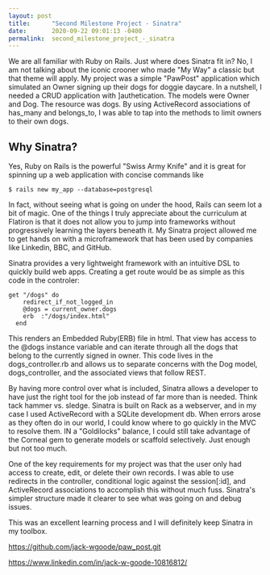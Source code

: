```yaml
---
layout: post
title:      "Second Milestone Project - Sinatra"
date:       2020-09-22 09:01:13 -0400
permalink:  second_milestone_project_-_sinatra
---
```



We are all familiar with Ruby on Rails. Just where does Sinatra fit in? No, I am not talking about the iconic crooner
who made "My Way" a classic but that theme will apply. My project was a simple "PawPost" application  which simulated an Owner signing up their dogs for doggie daycare. In a nutshell, I needed a CRUD application with ]authetication. The models were Owner and Dog. The resource was dogs. By using ActiveRecord associations of has_many and belongs_to, I was able to tap into the methods to limit owners to their own dogs.

## Why Sinatra? 
Yes, Ruby on Rails is the powerful "Swiss Army Knife" and it is great for spinning up a web application with concise commands like 

```
$ rails new my_app --database=postgresql
```

In fact, without seeing what is going on under the hood, Rails can seem lot a bit of magic. One of the things I truly appreciate about the curriculum at Flatiron is that it does not allow you to jump into frameworks without progressively learning the layers beneath it. My Sinatra project allowed me to get hands on with a microframework that has been used by companies like Linkedin, BBC, and GitHub.

Sinatra provides a very lightweight framework with an intuitive DSL to quickly build web apps. Creating a get route would be as simple as this code in the controler: 

```
get "/dogs" do
    redirect_if_not_logged_in
    @dogs = current_owner.dogs
    erb  :"/dogs/index.html"
  end
```

This renders an Embedded Ruby(ERB) file in html. That view has access to the @dogs instance variable and can iterate through all the dogs that belong to the currently signed in owner. This code lives in the dogs_controller.rb and 
allows us to separate concerns with the Dog model, dogs_controller, and the associated views that follow REST. 

By having more control over what is included, Sinatra allows a developer to have just the right tool for the job instead of 
far more than is needed. Think tack hammer vs. sledge. Sinatra is built on Rack as a webserver, and in my case I used ActiveRecord with a SQLite development db. When errors arose as they often do in our world, I could know where to go quickly in the MVC to resolve them. IN a "Goldilocks" balance, I could still take advantage of the Corneal gem to generate models or scaffold selectively. Just enough but not too much.

One of the key requirements for my project was that the user only had access to create, edit, or delete their own records. I was able to use redirects in the controller, conditional logic against the session[:id], and ActiveRecord associations to accomplish this without much fuss. Sinatra's simpler structure made it clearer to see what was going on and debug issues.

This was an excellent learning process and I will definitely keep Sinatra in my toolbox.

https://github.com/jack-wgoode/paw_post.git

https://www.linkedin.com/in/jack-w-goode-10816812/






